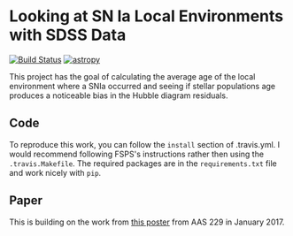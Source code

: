 # Looking at SN Ia Local Environments with SDSS Data

[![Build Status](https://travis-ci.com/benjaminrose/SNIa-Local-Environments.svg?token=4zcThx8qWuKzVAuCdesD&branch=master)](https://travis-ci.com/benjaminrose/SNIa-Local-Environments) [![astropy](http://img.shields.io/badge/powered%20by-AstroPy-orange.svg?style=flat)](http://www.astropy.org/) 

This project has the goal of calculating the average age of the local environment where a SNIa occurred and seeing if stellar populations age produces a noticeable bias in the Hubble diagram residuals. 

## Code

To reproduce this work, you can follow the `install` section of .travis.yml. I would recommend following FSPS's instructions rather then using the `.travis.Makefile`. The required packages are in the `requirements.txt` file and work nicely with `pip`.


## Paper

This is building on the work from [this poster](https://ui.adsabs.harvard.edu/#abs/2017AAS...22943402R/abstract) from AAS 229 in January 2017.
